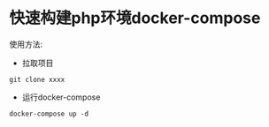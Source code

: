 # 快速构建php环境docker-compose

使用方法:
- 拉取项目
```
git clone xxxx
```

- 运行docker-compose
```
docker-compose up -d
```
